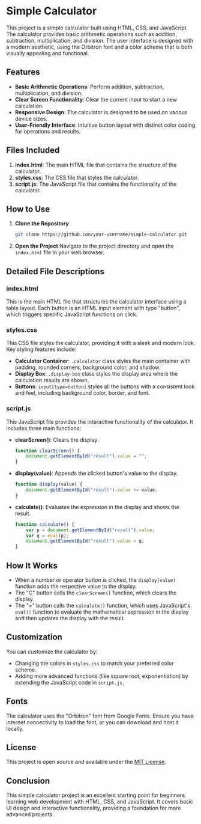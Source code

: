 # Simple Calculator

This project is a simple calculator built using HTML, CSS, and JavaScript. The calculator provides basic arithmetic operations such as addition, subtraction, multiplication, and division. The user interface is designed with a modern aesthetic, using the Orbitron font and a color scheme that is both visually appealing and functional.

## Features

- **Basic Arithmetic Operations**: Perform addition, subtraction, multiplication, and division.
- **Clear Screen Functionality**: Clear the current input to start a new calculation.
- **Responsive Design**: The calculator is designed to be used on various device sizes.
- **User-Friendly Interface**: Intuitive button layout with distinct color coding for operations and results.

## Files Included

1. **index.html**: The main HTML file that contains the structure of the calculator.
2. **styles.css**: The CSS file that styles the calculator.
3. **script.js**: The JavaScript file that contains the functionality of the calculator.

## How to Use

1. **Clone the Repository**
   ```bash
   git clone https://github.com/your-username/simple-calculator.git
   ```
2. **Open the Project**
   Navigate to the project directory and open the `index.html` file in your web browser.

## Detailed File Descriptions

### index.html

This is the main HTML file that structures the calculator interface using a table layout. Each button is an HTML input element with type "button", which triggers specific JavaScript functions on click.

### styles.css

This CSS file styles the calculator, providing it with a sleek and modern look. Key styling features include:

- **Calculator Container**: `.calculator` class styles the main container with padding, rounded corners, background color, and shadow.
- **Display Box**: `.display-box` class styles the display area where the calculation results are shown.
- **Buttons**: `input[type=button]` styles all the buttons with a consistent look and feel, including background color, border, and font.

### script.js

This JavaScript file provides the interactive functionality of the calculator. It includes three main functions:

- **clearScreen()**: Clears the display.
  ```javascript
  function clearScreen() {
      document.getElementById("result").value = "";
  }
  ```
- **display(value)**: Appends the clicked button's value to the display.
  ```javascript
  function display(value) {
      document.getElementById("result").value += value;
  }
  ```
- **calculate()**: Evaluates the expression in the display and shows the result.
  ```javascript
  function calculate() {
      var p = document.getElementById("result").value;
      var q = eval(p);
      document.getElementById("result").value = q;
  }
  ```

## How It Works

- When a number or operator button is clicked, the `display(value)` function adds the respective value to the display.
- The "C" button calls the `clearScreen()` function, which clears the display.
- The "=" button calls the `calculate()` function, which uses JavaScript's `eval()` function to evaluate the mathematical expression in the display and then updates the display with the result.

## Customization

You can customize the calculator by:

- Changing the colors in `styles.css` to match your preferred color scheme.
- Adding more advanced functions (like square root, exponentiation) by extending the JavaScript code in `script.js`.

## Fonts

The calculator uses the "Orbitron" font from Google Fonts. Ensure you have internet connectivity to load the font, or you can download and host it locally.

## License

This project is open source and available under the [MIT License](LICENSE).

## Conclusion

This simple calculator project is an excellent starting point for beginners learning web development with HTML, CSS, and JavaScript. It covers basic UI design and interactive functionality, providing a foundation for more advanced projects.